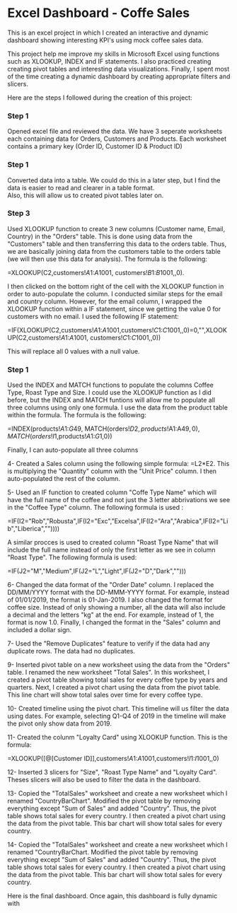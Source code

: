 # Excel Dashboard - Coffe Sales

This is an excel project in which I created an interactive and dynamic dashboard showing interesting KPI's using mock coffee sales data.

This project help me improve my skills in Microsoft Excel using functions such as XLOOKUP, INDEX and IF statements. I also practiced creating creating pivot tables and interesting data visualizations. Finally, I spent most of the time creating a dynamic dashboard by creating appropriate filters and slicers. 


Here are the steps I followed during the creation of this project:

### Step 1
Opened excel file and reviewed the data. We have 3 seperate worksheets each containing data for Orders, Customers and Products. Each worksheet contains a primary key (Order ID, Customer ID & Product ID)


### Step 1
Converted data into a table. We could do this in a later step, but I find the data is easier to read and clearer in a table format.  
Also, this will allow us to created pivot tables later on. 


### Step 3
Used XLOOKUP function to create 3 new columns (Customer name, Email, Country) in the "Orders" table. This is done using data from the "Customers" table and then transferring this data to the orders table. Thus, we are basically joining data from the customers table to the orders table (we will then use this data for analysis). The formula is the following: 
   
=XLOOKUP(C2,customers!$A$1:$A$1001, customers!$B$1:$B$1001,,0). 
   
I then clicked on the bottom right of the cell with the XLOOKUP function in order to auto-populate the column. I conducted similar steps for the email and country column. However, for the email column, I wrapped the XLOOKUP function within a IF statement, since we getting the value 0 for customers with no email. I used the following IF statement: 
  
=IF(XLOOKUP(C2,customers!$A$1:$A$1001,customers!$C$1:$C$1001,,0)=0,"",XLOOKUP(C2,customers!$A$1:$A$1001, customers!$C$1:$C$1001,,0)) 
 
This will replace all 0 values with a null value.


### Step 1
Used the INDEX and MATCH functions to populate the columns Coffee Type, Roast Type and Size. I could use the XLOOKUP function as I did before, but the INDEX and MATCH funtions will allow me to populate all three columns using only one formula. I use the data from the product table within the formula. The formula is the following: 
  
   =INDEX(products!$A$1:$G$49, MATCH(orders!$D2,products!$A$1:$A$49,0), MATCH(orders!I$1,products!$A$1:$G$1,0))

   Finally, I can auto-populate all three columns


4- Created a Sales column using the following simple formula: =L2*E2. This is multiplying the "Quantity" column with the "Unit Price" 
   column. I then auto-populated the rest of the column. 


5- Used an IF function to created column "Coffe Type Name" which will have the full name of the coffee and not just the 3 letter 
   abbrivations we see in the "Coffee Type" column. The following formula is used : 

   =IF(I2="Rob","Robusta",IF(I2="Exc","Excelsa",IF(I2="Ara","Arabica",IF(I2="Lib","Liberica",""))))

   A similar procces is used to created column "Roast Type Name" that will include the full name instead of only the first letter as we 
   see in column "Roast Type". The following formula is used: 

  =IF(J2="M","Medium",IF(J2="L","Light",IF(J2="D","Dark","")))


6- Changed the data format of the "Order Date" column. I replaced the DD/MM/YYYY format with the DD-MMM-YYYY format. For example, instead 
   of 01/01/2019, the format is 01-Jan-2019. I also changed the format for coffee size. Instead of only showing a number, all the data 
   will also include a decimal and the letters "kg" at the end. For example, instead of 1, the format is now 1.0. Finally, I changed the 
   format in the "Sales" column and included a dollar sign.


7- Used the "Remove Duplicates" feature to verify if the data had any duplicate rows. The data had no duplicates.


9- Inserted pivot table on a new worksheet using the data from the "Orders" table. I renamed the new worksheet "Total Sales". In this 
   worksheet, I created a pivot table showing total sales for every coffee type by years and quarters. Next, I created a pivot chart 
   using the data from the pivot table. This line chart will show total sales over time for every coffee type. 


10- Created timeline using the pivot chart. This timeline will us filter the data using dates. For example, selecting Q1-Q4 of 2019 in 
    the timeline will make the pivot only show data from 2019. 


11- Created the colunm "Loyalty Card" using XLOOKUP function. This is the formula: 

   =XLOOKUP([@[Customer ID]],customers!$A$1:$A$1001,customers!$I$1:$I$1001,,0)


12- Inserted 3 slicers for "Size", "Roast Type Name" and "Loyalty Card". Theses slicers will also be used to filter the data in the 
    dashboard. 

13- Copied the "TotalSales" worksheet and create a new worksheet which I renamed "CountryBarChart". Modified the pivot table by removing 
    everything except "Sum of Sales" and added "Country". Thus, the pivot table shows total sales for every country. I then created a 
    pivot chart using the data from the pivot table. This bar chart will show total sales for every country. 

14- Copied the "TotalSales" worksheet and create a new worksheet which I renamed "CountryBarChart. Modified the pivot table by removing 
    everything except "Sum of Sales" and added "Country". Thus, the pivot table shows total sales for every country. I then created a 
    pivot chart using the data from the pivot table. This bar chart will show total sales for every country. 



Here is the final dashboard. Once again, this dashboard is fully dynamic with 
